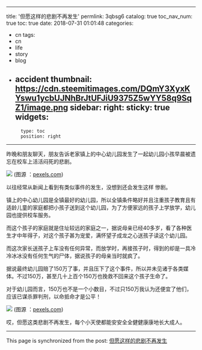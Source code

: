 
---
title: '但愿这样的悲剧不再发生'
permlink: 3qbsg6
catalog: true
toc_nav_num: true
toc: true
date: 2018-07-31 01:01:48
categories:
- cn
tags:
- cn
- life
- story
- blog
- accident
thumbnail: https://cdn.steemitimages.com/DQmY3XyxKYswu1ycbUJNhBrJtUFJiU9375Z5wYY58q9SqZ1/image.png
sidebar:
    right:
        sticky: true
widgets:
    -
        type: toc
        position: right
---


昨晚和朋友聊天，朋友告诉老家镇上的中心幼儿园发生了一起幼儿园小孩早晨被遗忘在校车上活活闷死的悲剧。

![](https://cdn.steemitimages.com/DQmY3XyxKYswu1ycbUJNhBrJtUFJiU9375Z5wYY58q9SqZ1/image.png)
(图源 ：[pexels.com]( https://www.pexels.com/))

以往经常从新闻上看到有类似事件的发生，没想到还会发生这样 惨剧。

镇上的中心幼儿园是全镇最好的幼儿园，所以全镇条件略好并且注重孩子教育且有适龄儿童的家庭都把小孩子送到这个幼儿园，为了方便家远的孩子上学放学，幼儿园也提供校车服务。

而这个孩子的家庭就是住址较远的家庭之一，据说母亲已经40多岁，看了各种医生才中年得子，对这个孩子甚为宠爱，满怀望子成龙之心送孩子读这个幼儿园。

而这次家长送孩子上车没有任何异常，而放学时，再接孩子时，得到的却是一具冷冷冰冰没有任何生气的尸体，据说孩子的母亲当时就疯了。

据说最终幼儿园赔了150万了事，并且压下了这个事件，所以并未见诸于各类媒体。不过150万，甚至几十上百个150万也挽救不回来这个孩子生命了。

对于幼儿园而言，150万也不是一个小数目，不过只150万我认为还便宜了他们，应该已谋杀罪判刑，以命抵命才是公平！

![](https://cdn.steemitimages.com/DQmZwk72Rsw5ZVUBVqZiJdfK4KBhZ3zGmSHcUmxfyRvrmbX/image.png)
(图源 ：[pexels.com]( https://www.pexels.com/))

哎，但愿这类悲剧不再发生，每个小天使都能安安全全健健康康地长大成人。

- - -

This page is synchronized from the post: [但愿这样的悲剧不再发生](https://steemit.com/@oflyhigh/3qbsg6)
